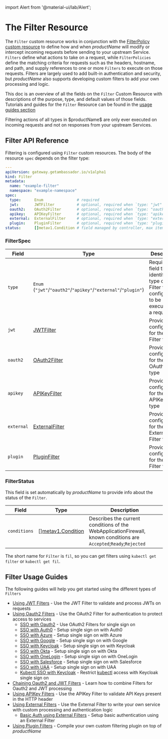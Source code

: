 
import Alert from '@material-ui/lab/Alert';

# The **Filter** Resource

The `Filter` custom resource works in conjunction with the [FilterPolicy custom resource][] to define how and when $productName$ will
modify or intercept incoming requests before sending to your upstream Service. `Filters` define what actions to take on a request,
while `FilterPolicies` define the matching criteria for requests such as the headers, hostname, and path, and supply references to
one or more `Filters` to execute on those requests. Filters are largely used to add built-in authentication and security, but
$productName$ also supports developing custom filters to add your own processing and logic.

This doc is an overview of all the fields on the `Filter` Custom Resource with descriptions of the purpose, type, and default values of those fields.
Tutorials and guides for the `Filter` Resource can be found in the [usage guides section][]

<Alert severity="info">
    Filtering actions of all types in $productName$ are only ever executed on incoming requests and not on responses from your upstream Services.
</Alert>

## Filter API Reference

Filtering is configured using `Filter` custom resources.  The body of the resource `spec` depends on the filter type:

```yaml
---
apiVersion: gateway.getambassador.io/v1alpha1
kind: Filter
metadata:
  name: "example-filter"
  namespace: "example-namespace"
spec:
  type:      Enum               # required
  jwt:       JWTFilter          # optional, required when `type: "jwt"`
  oauth2:    OAuth2Filter       # optional, required when `type: "oauth2"`
  apikey:    APIKeyFilter       # optional, required when `type: "apikey"`
  external:  ExternalFilter     # optional, required when `type: "external"`
  plugin:    PluginFilter       # optional, required when `type: "plugin"`
status:      []metav1.Condition # field managed by controller, max items: 8
```

### FilterSpec

| **Field**  | **Type**                                                     | **Description**                                                                       |
|------------|--------------------------------------------------------------|-----------------------------------------------------------------------------------|
| `type`     | `Enum` (`"jwt"`/`"oauth2"`/`"apikey"`/`"external"`/`"plugin"`) | Required field that identifies the type of the Filter that is configured to be executed on a request. |
| `jwt`      | [JWTFilter][]                                                | Provides configuration for the JWT Filter type                   |
| `oauth2`   | [OAuth2Filter][]                                             | Provides configuration for the OAuth2 Filter type         |
| `apikey`   | [APIKeyFilter][]                                             | Provides configuration for the APIKey Filter type      |
| `external` | [ExternalFilter][]                                           | Provides configuration for the External Filter type  |
| `plugin`   | [PluginFilter][]                                             | Provides configuration for the Plugin Filter type  |

### FilterStatus

This field is set automatically by $productName$ to provide info about the status of the `Filter`.

| **Field**    | **Type**                 | **Description**                                                                                                   |
|--------------|--------------------------|-------------------------------------------------------------------------------------------------------------------|
| `conditions` | \[\][metav1.Condition][] | Describes the current conditions of the WebApplicationFirewall, known conditions are `Accepted`;`Ready`;`Rejected` |

<Alert severity="info">
  The short name for <code>Filter</code> is <code>fil</code>, so you can get filters using <code>kubectl get filter</code> or <code>kubectl get fil</code>.
</Alert>

## Filter Usage Guides

The following guides will help you get started using the different types of `Filters`

- [Using JWT Filters][] - Use the JWT Filter to validate and process JWTs on requests
- [Using Oauth2 Filters][] - Use the OAuth2 Filter for authentication to protect access to services
  - [SSO with Oauth2][] - Use OAuth2 Filters for single sign on
  - [SSO with Auth0][] - Setup single sign on with Auth0
  - [SSO with Azure][] - Setup single sign on with Azure
  - [SSO with Google][] - Setup single sign on with Google
  - [SSO with Keycloak][] - Setup single sign on with Keycloak
  - [SSO with Okta][] - Setup single sign on with Okta
  - [SSO with OneLogin][] - Setup single sign on with OneLogin
  - [SSO with Salesforce][] - Setup single sign on with Salesforce
  - [SSO with UAA][] - Setup single sign on with UAA
  - [Kubectl SSO with Keycloak][] - Restrict [kubectl][] access with Keycloak single sign on
- [Chaining Oauth2 and JWT Filters][] - Learn how to combine Filters for Oauth2 and JWT processing
- [Using APIKey Filters][] - Use the APIKey Filter to validate API Keys present in the HTTP header
- [Using External Filters][] - Use the External Filter to write your own service with custom processing and authentication logic
  - [Basic Auth using External Filters][] - Setup basic authentication using an External Filter
- [Using Plugin Filters][] - Compile your own custom filtering plugin on top of $productName$

[usage guides section]: #filter-usage-guides
[FilterPolicy custom resource]: ../filterpolicy
[JWTFilter]: ../filter-jwt
[OAuth2Filter]: ../filter-oauth2
[APIKeyFilter]:  ../filter-apikey
[ExternalFilter]: ../filter-external
[PluginFilter]: ../filter-plugin
[Using JWT Filters]: ../../guides/auth/jwt
[Using Oauth2 Filters]: ../../guides/auth/oauth2
[SSO with Auth0]: ../../guides/sso/auth0
[SSO with Azure]: ../../guides/sso/azure
[SSO with Google]: ../../guides/sso/google
[SSO with Keycloak]: ../../guides/sso/keycloak
[Kubectl SSO with Keycloak]: ../../guides/sso/kubectl-keycloak
[SSO with Oauth2]: ../../guides/sso/oauth2-sso
[SSO with Okta]: ../../guides/sso/okta
[SSO with OneLogin]: ../../guides/sso/onelogin
[SSO with Salesforce]: ../../guides/sso/salesforce
[SSO with UAA]: ../../guides/sso/uaa
[Chaining Oauth2 and JWT Filters]: ../../guides/auth/oauth2-and-jwt
[Using APIKey Filters]: ../../guides/auth/apikey
[Using External Filters]: ../../guides/custom-filters/external
[Basic Auth using External Filters]: ../../guides/auth/basic-auth
[Using Plugin Filters]: ../../guides/custom-filters/plugin
[kubectl]: https://kubernetes.io/docs/tasks/tools/
[metav1.Condition]: https://pkg.go.dev/k8s.io/apimachinery/pkg/apis/meta/v1#Condition
